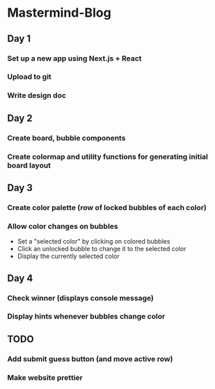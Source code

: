 # Mastermind-Blog

## Day 1

### Set up a new app using Next.js + React

### Upload to git

### Write design doc

## Day 2

### Create board, bubble components

### Create colormap and utility functions for generating initial board layout

## Day 3

### Create color palette (row of locked bubbles of each color)

### Allow color changes on bubbles

  * Set a "selected color" by clicking on colored bubbles
  * Click an unlocked bubble to change it to the selected color
  * Display the currently selected color

## Day 4

### Check winner (displays console message)

### Display hints whenever bubbles change color


## TODO

### Add submit guess button (and move active row)

### Make website prettier